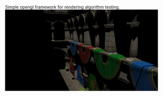 Simple opengl framework for rendering algorithm testing.
![image](https://github.com/lazygan/OpenGLDemos/blob/main/shadow_map.jpg)
